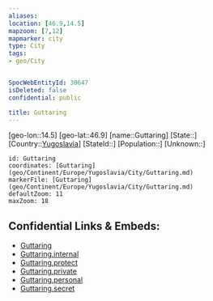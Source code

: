 ```yaml
---
aliases: 
location: [46.9,14.5]
mapzoom: [7,12] 
mapmarker: city 
type: City
tags:
- geo/City


SpocWebEntityId: 30647
isDeleted: false
confidential: public

title: Guttaring
---
```

[geo-lon::14.5]
[geo-lat::46.9]
[name::Guttaring]
[State::]
[Country::[Yugoslavia](geo/Continent/Europe/Yugoslavia.md)]
[StateId::]
[Population::]
[Unknown::]


```leaflet
id: Guttaring
coordinates: [Guttaring](geo/Continent/Europe/Yugoslavia/City/Guttaring.md)
markerFile: [Guttaring](geo/Continent/Europe/Yugoslavia/City/Guttaring.md)
defaultZoom: 11 
maxZoom: 18
```


## Confidential Links & Embeds: 
- [Guttaring](../../../../../../_public/geo/Continent/Europe/Yugoslavia/City/Guttaring.md) 
- [Guttaring.internal](../../../../../../_internal/geo/Continent/Europe/Yugoslavia/City/Guttaring.internal.md) 
- [Guttaring.protect](../../../../../../_protect/geo/Continent/Europe/Yugoslavia/City/Guttaring.protect.md) 
- [Guttaring.private](../../../../../../_private/geo/Continent/Europe/Yugoslavia/City/Guttaring.private.md) 
- [Guttaring.personal](../../../../../../_personal/geo/Continent/Europe/Yugoslavia/City/Guttaring.personal.md) 
- [Guttaring.secret](../../../../../../_secret/geo/Continent/Europe/Yugoslavia/City/Guttaring.secret.md) 
